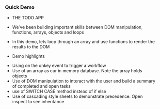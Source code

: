 

### Quick Demo
* THE TODO APP

* We've been building important skills between DOM manipulation, functions, arrays, objects and loops

* In this demo, lets loop through an array and use functions to render the results to the DOM

* Demo highlights
- Using on the onkey event to trigger a workflow
- Use of an array as our in memory database. Note the array holds objects
- Use of DOM manipulation to interact with the user and build a summary of completed and open tasks
- use of SWITCH CASE method instead of if else
- Use of cascading style sheets to demonstrate precedence. Open inspect to see inheritance


